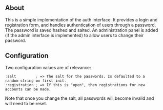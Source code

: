 ## About
This is a simple implementation of the auth interface. It provides a login and registration form, and handles authentication of users through a password. The password is saved hashed and salted. An administration panel is added (if the admin interface is implemented) to allow users to change their password.

## Configuration
Two configuration values are of relevance:

```
:salt         ; => The salt for the passwords. Is defaulted to a random string on first init.
:registration ; => If this is "open", then registrations for new accounts can be made.
```

Note that once you change the salt, all passwords will become invalid and will need to be reset.
